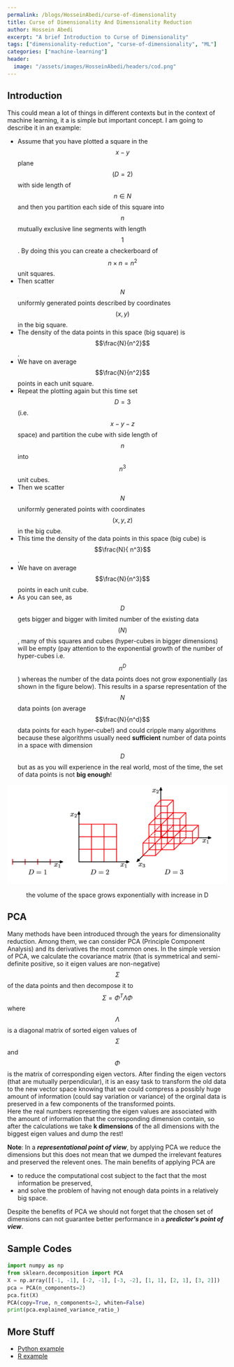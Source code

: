 ```yaml
---
permalink: /blogs/HosseinAbedi/curse-of-dimensionality
title: Curse of Dimensionality And Dimensionality Reduction
author: Hossein Abedi
excerpt: "A brief Introduction to Curse of Dimensionality"
tags: ["dimensionality-reduction", "curse-of-dimensionality", "ML"]
categories: ["machine-learning"]
header:
  image: "/assets/images/HosseinAbedi/headers/cod.png"
---
```


## Introduction

This could mean a lot of things in different contexts but in the context of machine learning, it a is simple but important concept. I am going to describe it in an example:

* Assume that you have plotted a square in the $$x-y$$ plane $$(D=2)$$ with side length of $$ n \in N$$ and then you partition each side of this square into $$n$$ mutually exclusive line segments with length $$1$$. By doing this you can create a checkerboard of  $$n\times n = n^2$$ unit squares.
* Then scatter $$N$$ uniformly generated points described by coordinates $$(x, y)$$ in the big square.
* The density of the data points in this space (big square) is $$\frac{N}{n^2}$$.
* We have on average $$\frac{N}{n^2}$$ points in each unit square.
* Repeat the plotting again but this time set $$D=3$$ (i.e. $$x-y-z$$ space) and partition the cube with side length of $$n$$ into $$n^3$$ unit cubes.
* Then we scatter $$N$$ uniformly generated points with coordinates $$(x, y, z)$$ in the big cube.
* This time the density of the data points in this space (big cube) is $$\frac{N}{ n^3}$$.
* We have on average $$\frac{N}{n^3}$$ points in each unit cube.
* As you can see, as $$D$$ gets bigger and bigger with limited number of the existing data $$(N)$$, many of this squares and cubes (hyper-cubes in bigger dimensions) will be empty (pay attention to the exponential growth of the number of hyper-cubes i.e. $$n^D$$) whereas the number of the data points does not grow exponentially (as shown in the figure below).  This results in a sparse representation of the $$N$$ data points (on average $$\frac{N}{n^d}$$ data points for each hyper-cube!) and could cripple many algorithms because these algorithms usually need **sufficient** number of data points in a space with dimension $$D$$ but as as you will experience in the real world, most of the time, the set of data points is not **big enough**!

![](/assets/images/HosseinAbedi/images/cod0.png)
<center>the volume of the space grows exponentially with increase in D</center>

## PCA

Many methods have been introduced through the years for dimensionality reduction. Among them, we can consider PCA (Principle Component Analysis) and its derivatives the most common ones. In the simple version of PCA, we calculate the covariance matrix (that is symmetrical and semi-definite positive, so it eigen values are non-negative) $$\Sigma$$ of the data points and then decompose it to  $$\Sigma=\Phi^T \Lambda \Phi$$ where
$$\Lambda$$ is a diagonal matrix of sorted eigen values of $$\Sigma$$ and $$\Phi$$ is the matrix of corresponding eigen vectors.
After finding the eigen vectors (that are mutually perpendicular), it is an easy task to transform the old data to the new vector space knowing that we could compress a possibly huge amount of information (could say variation or variance) of the orginal data is preserved in a few components of the transformed points.  
Here the real numbers representing the eigen values are associated with the amount of information that the corresponding dimension contain, so after the calculations we take **k dimensions** of the all dimensions with the biggest eigen values and dump the rest!

**Note**: In a ***representational point of view***, by applying PCA we reduce the dimensions but this does not mean that we dumped the irrelevant features and preserved the relevent ones.
The main benefits of applying PCA are
* to reduce the computational cost subject to the fact that the most information be preserved,
* and solve the problem of having not enough data points in a relatively big space.

Despite the benefits of PCA we should not forget that the chosen set of dimensions can not guarantee better performance in a ***predictor's point of view***.

## Sample Codes

```python
import numpy as np
from sklearn.decomposition import PCA
X = np.array([[-1, -1], [-2, -1], [-3, -2], [1, 1], [2, 1], [3, 2]])
pca = PCA(n_components=2)
pca.fit(X)
PCA(copy=True, n_components=2, whiten=False)
print(pca.explained_variance_ratio_) 
```

## More Stuff

* [Python example](http://scikit-learn.org/stable/modules/generated/sklearn.decomposition.PCA.html)
* [R example](http://www.r-bloggers.com/pca-and-k-means-clustering-of-delta-aircraft)
